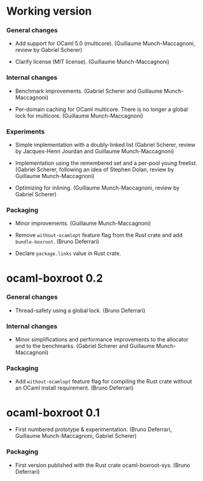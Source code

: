 Working version
===============

### General changes

- Add support for OCaml 5.0 (multicore).
  (Guillaume Munch-Maccagnoni, review by Gabriel Scherer)

- Clarify license (MIT license).
  (Guillaume Munch-Maccagnoni)

### Internal changes

- Benchmark improvements.
  (Gabriel Scherer and Guillaume Munch-Maccagnoni)

- Per-domain caching for OCaml multicore. There is no longer a global
  lock for multicore.
  (Guillaume Munch-Maccagnoni)

### Experiments

- Simple implementation with a doubly-linked list
  (Gabriel Scherer, review by Jacques-Henri Jourdan and
   Guillaume Munch-Maccagnoni)

- Implementation using the remembered set and a per-pool young
  freelist.
  (Gabriel Scherer, following an idea of Stephen Dolan, review
   by Guillaume Munch-Maccagnoni)

- Optimizing for inlining.
  (Guillaume Munch-Maccagnoni, review by Gabriel Scherer)

### Packaging

- Minor improvements.
  (Guillaume Munch-Maccagnoni)

- Remove `without-ocamlopt` feature flag from the Rust crate and add
  `bundle-boxroot`.
  (Bruno Deferrari)

- Declare `package.links` value in Rust crate.


ocaml-boxroot 0.2
=================

### General changes

- Thread-safety using a global lock.
  (Bruno Deferrari)

### Internal changes

- Minor simplifications and performance improvements to the allocator
  and to the benchmarks.
  (Gabriel Scherer and Guillaume Munch-Maccagnoni)

### Packaging

- Add `without-ocamlopt` feature flag for compiling the Rust crate
  without an OCaml install requirement.
  (Bruno Deferrari)


ocaml-boxroot 0.1
=================

- First numbered prototype & experimentation.
  (Bruno Deferrari, Guillaume Munch-Maccagnoni, Gabriel Scherer)

### Packaging

- First version published with the Rust crate ocaml-boxroot-sys.
  (Bruno Deferrari)
